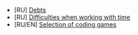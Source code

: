 - [RU] [Debts](https://habrahabr.ru/post/307282/)
- [RU] [Difficulties when working with time](https://habrahabr.ru/post/313274/)
- [RU/EN] [Selection of coding games](https://habrahabr.ru/company/edison/blog/315696/)

